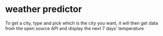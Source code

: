 # weather predictor

To get a city, type and pick which is the city you want, it will then get data from the open source API and display the next 7 days' temperature
